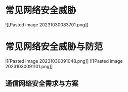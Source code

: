 # 常见网络安全威胁
![[Pasted image 20231030083701.png]]

# 常见网络安全威胁与防范
![[Pasted image 20231030091048.png]]
![[Pasted image 20231030091101.png]]

## 通信网络安全需求与方案
